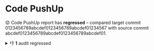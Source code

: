 # Code PushUp

😟 Code PushUp report has **regressed** – compared target commit 0123456789abcdef0123456789abcdef01234567 with source commit abcdef0123456789abcdef0123456789abcdef01.

<details>
<summary>👎 <strong>1</strong> audit regressed</summary>

## 🛡️ Audits

| 🔌 Plugin | 🛡️ Audit                       |      📏 Previous value      |         📏 Current value          |                               🔄 Value change                                |
| :-------- | :------------------------------ | :-------------------------: | :-------------------------------: | :--------------------------------------------------------------------------: |
| NPM       | Check for outdates NPM packages | 🟩 1 package is out of date | 🟨 **3 packages are out of date** | ![↑ +200 %](https://img.shields.io/badge/%E2%86%91%20%2B200%E2%80%89%25-red) |

</details>
